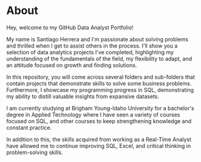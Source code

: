 # About
Hey, welcome to my GitHub Data Analyst Portfolio!

My name is Santiago Herrera and I'm passionate about solving problems and thrilled when I get to assist others in the process. I'll show you a selection of data analytics projects I've completed, highlighting my understanding of the fundamentals of the field, my flexibility to adapt, and an attitude focused on growth and finding solutions.

In this repository, you will come across several folders and sub-folders that contain projects that demonstrate skills to solve some business problems. Furthermore, I showcase my programming progress in SQL, demonstrating my ability to distill valuable insights from expansive datasets.

I am currently studying at Brigham Young-Idaho University for a bachelor's degree in Applied Technology where I have seen a variety of courses focused on SQL, and other courses to keep strengthening knowledge and constant practice.

In addition to this, the skills acquired from working as a Real-Time Analyst have allowed me to continue improving SQL, Excel, and critical thinking in problem-solving skills.
